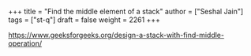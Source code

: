 +++
title = "Find the middle element of a stack"
author = ["Seshal Jain"]
tags = ["st-q"]
draft = false
weight = 2261
+++

<https://www.geeksforgeeks.org/design-a-stack-with-find-middle-operation/>
